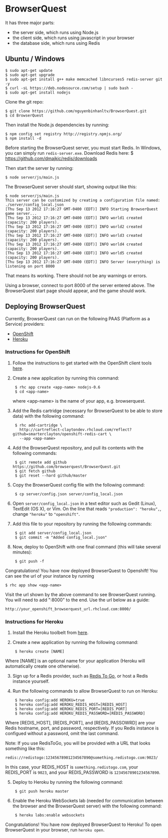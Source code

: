 BrowserQuest
============

It has three major parts:

* the server side, which runs using Node.js
* the client side, which runs using javascript in your browser
* the database side, which runs using Redis

Ubuntu / Windows
------

    $ sudo apt-get update
    $ sudo apt-get upgrade
    $ sudo apt-get install g++ make memcached libncurses5 redis-server git -y
    $ curl -sL https://deb.nodesource.com/setup | sudo bash -
    $ sudo apt-get install nodejs

Clone the git repo:

    $ git clone https://github.com/nguyenbinhanltv/BrowserQuest.git
    $ cd BrowserQuest

Then install the Node.js dependencies by running:

    $ npm config set registry http://registry.npmjs.org/
    $ npm install -d
    
Before starting the BrowserQuest server, you must start Redis. In Windows, you can simply run `redis-server.exe`.
Download Redis here:
    $ https://github.com/dmajkic/redis/downloads

Then start the server by running:

    $ node server/js/main.js

The BrowserQuest server should start, showing output like this:

    $ node server/js/main.js
    This server can be customized by creating a configuration file named: ./server/config_local.json
    [Thu Sep 13 2012 17:16:27 GMT-0400 (EDT)] INFO Starting BrowserQuest game server...
    [Thu Sep 13 2012 17:16:27 GMT-0400 (EDT)] INFO world1 created (capacity: 200 players).
    [Thu Sep 13 2012 17:16:27 GMT-0400 (EDT)] INFO world2 created (capacity: 200 players).
    [Thu Sep 13 2012 17:16:27 GMT-0400 (EDT)] INFO world3 created (capacity: 200 players).
    [Thu Sep 13 2012 17:16:27 GMT-0400 (EDT)] INFO world4 created (capacity: 200 players).
    [Thu Sep 13 2012 17:16:27 GMT-0400 (EDT)] INFO world5 created (capacity: 200 players).
    [Thu Sep 13 2012 17:16:27 GMT-0400 (EDT)] INFO Server (everything) is listening on port 8000

That means its working.  There should not be any warnings or errors.

Using a browser, connect to port 8000 of the server entered above.  The
BrowserQuest start page should appear, and the game should work.

Deploying BrowserQuest
----------------------

Currently, BrowserQuest can run on the following PAAS (Platform as a Service) providers:
* [OpenShift](https://www.openshift.com)
* [Heroku](https://www.heroku.com)

### Instructions for OpenShift ###
1. Follow the instructions to get started with the OpenShift client tools [here](https://www.openshift.com/get-started).

2. Create a new application by running this command:

        $ rhc app create <app-name> nodejs-0.6
        $ cd <app-name>

   where \<app-name\> is the name of your app, e.g. browserquest.

3. Add the Redis cartridge (necessary for BrowserQuest to be able to store data) with the following command:

        $ rhc add-cartridge \
          http://cartreflect-claytondev.rhcloud.com/reflect?github=smarterclayton/openshift-redis-cart \
          --app <app-name>

4. Add the BrowserQuest repository, and pull its contents with the following commands:

        $ git remote add github https://github.com/browserquest/BrowserQuest.git
        $ git fetch github
        $ git reset --hard github/master
        
5. Copy the BrowserQuest config file with the following command:

        $ cp server/config.json server/config_local.json
    
6. Open `server/config_local.json` in a text editor such as Gedit (Linux), TextEdit (OS X), or Vim.
On the line that reads `"production": "heroku",`, change `"heroku"` to `"openshift"`.

7. Add this file to your repository by running the following commands:

        $ git add server/config_local.json
        $ git commit -m "Added config_local.json"

8. Now, deploy to OpenShift with one final command (this will take several minutes):

        $ git push -f

Congratulations! You have now deployed BrowserQuest to Openshift! You can see the url of your instance by running


    $ rhc app show <app-name>

Visit the url shown by the above command to see BrowserQuest running. You will need to add ":8000" to the end. Use the url below as a guide:

    http://your_openshift_browserquest_url.rhcloud.com:8000/
    
### Instructions for Heroku ###

1. Install the Heroku toolbelt from [here](https://toolbelt.herokuapp.com/).

2. Create a new application by running the following command:

        $ heroku create [NAME]
    
Where [NAME] is an optional name for your application (Heroku will automatically create one otherwise).

3. Sign up for a Redis provider, such as [Redis To Go](https://redistogo.com), or host a Redis instance yourself.

4. Run the following commands to allow BrowserQuest to run on Heroku:

        $ heroku config:add HEROKU=true
        $ heroku config:add HEROKU_REDIS_HOST=[REDIS_HOST]
        $ heroku config:add HEROKU_REDIS_PORT=[REDIS_PORT]
        $ heroku config:add HEROKU_REDIS_PASSWORD=[REDIS_PASSWORD]
    
Where [REDIS_HOST], [REDIS_PORT], and [REDIS_PASSOWRD] are your Redis hostname, port, and password, respectively.
If you Redis instance is configued without a password, omit the last command.

Note: If you use RedisToGo, you will be provided with a URL that looks something like this:

    redis://redistogo:12345678901234567890@something.redistogo.com:9023/
    
In this case, your REDIS_HOST is `something.redistogo.com`, your REDIS_PORT is `9023`, and your REDIS_PASSWORD is `12345678901234567890`.

5. Deploy to Heroku by running the following command:

        $ git push heroku master
    
6. Enable the Heroku WebSockets lab (needed for communication between the browser and the BrowserQuest server) with the following command:

        $ heroku labs:enable websockets
    

Congratulations! You have now deployed BrowserQuest to Heroku! To open BrowserQuest in your browser, run `heroku open`.
